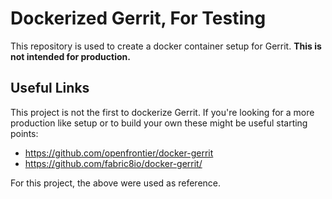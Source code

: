 # Dockerized Gerrit, For Testing

This repository is used to create a docker container setup
for Gerrit.  **This is not intended for production.** 

## Useful Links

This project is not the first to dockerize Gerrit. If you're looking
for a more production like setup or to build your own these might
be useful starting points:

* https://github.com/openfrontier/docker-gerrit
* https://github.com/fabric8io/docker-gerrit/

For this project, the above were used as reference.
